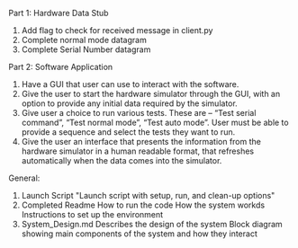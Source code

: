 Part 1: Hardware Data Stub

1. Add flag to check for received message in client.py
2. Complete normal mode datagram
3. Complete Serial Number datagram


Part 2: Software Application
1. Have a GUI that user can use to interact with the software.
2. Give the user to start the hardware simulator through the GUI, with an option to provide any
initial data required by the simulator.
3. Give user a choice to run various tests. These are – “Test serial command”, “Test normal mode”,
“Test auto mode”. User must be able to provide a sequence and select the tests they want to
run.
4. Give the user an interface that presents the information from the hardware simulator in a
human readable format, that refreshes automatically when the data comes into the simulator.

General:
1. Launch Script
    "Launch script with setup, run, and clean-up options"
2. Completed Readme
    How to run the code
    How the system workds
    Instructions to set up the environment
3. System_Design.md
    Describes the design of the system
    Block diagram showing main components of the system and how they interact